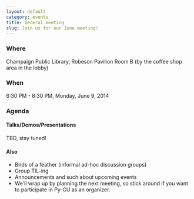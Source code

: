 ```yaml
---
layout: default
category: events
title: General meeting
slug: Join us for our June meeting!
---
```


### Where
Champaign Public Library, Robeson Pavilion Room B (by the coffee shop area in the lobby)

### When
6:30 PM - 8:30 PM, Monday, June 9, 2014

### Agenda

#### Talks/Demos/Presentations
TBD, stay tuned!

#### Also
* Birds of a feather (informal ad-hoc discussion groups)
* Group TIL-ing
* Announcements and such about upcoming events
* We'll wrap up by planning the next meeting, so stick around if you want to
participate in Py-CU as an organizer.
